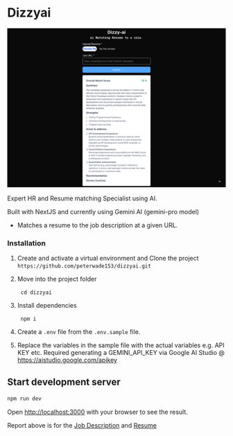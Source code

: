# Dizzyai
<img src="./public/dizzy-ai.png">

Expert HR and Resume matching Specialist using AI. 

Built with NextJS and currently using Gemini AI (gemini-pro model)

- Matches a resume to the job description at a given URL.


### Installation

1. Create and activate a virtual environment and Clone the project `https://github.com/peterwade153/dizzyai.git`

2. Move into the project folder
   ```
    cd dizzyai
   ```

3. Install dependencies 
   ```
    npm i
   ```

4. Create a `.env` file from the `.env.sample` file. 

5. Replace the variables in the sample file with the actual variables e.g. API KEY etc. Required generating a GEMINI_API_KEY via Google AI Studio @ https://aistudio.google.com/apikey


## Start development server
```bash
npm run dev
```

Open [http://localhost:3000](http://localhost:3000) with your browser to see the result.


Report above is for the [Job Description](https://www.remotepython.com/jobs/b605cef4ad0040f99ec34ab49b1dccf5/) and [Resume](src/resumes/python-developer-resume-sample.pdf)